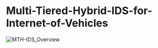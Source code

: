 # Multi-Tiered-Hybrid-IDS-for-Internet-of-Vehicles

![MTH-IDS_Overview](https://user-images.githubusercontent.com/79183768/198581732-8fa3389a-c9c5-4025-9c59-e035b03d8b87.png)
